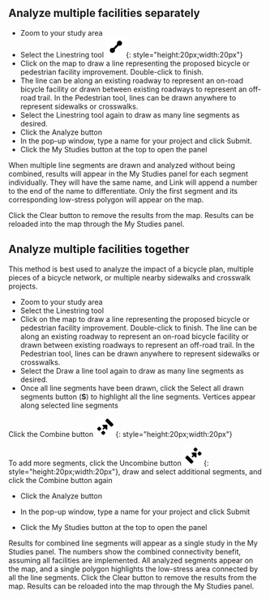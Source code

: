 ## Analyze multiple facilities separately
- Zoom to your study area
- Select the Linestring  tool ![linestring](../assets/line.svg){: style="height:20px;width:20px"}
- Click on the map to draw a line representing the proposed bicycle or pedestrian facility improvement. Double-click to finish.
- The line can be along an existing roadway to represent an on-road bicycle facility or drawn between existing roadways to represent an off-road trail. In the Pedestrian tool, lines can be drawn anywhere to represent sidewalks or crosswalks. 
- Select the Linestring tool  again to draw as many line segments as desired.
- Click the Analyze button 
- In the pop-up window, type a name for your project and click Submit.
- Click the My Studies button at the top to open the panel 

When multiple line segments are drawn and analyzed without being combined, results will appear in the My Studies panel for each segment individually. They will have the same name, and Link will append a number to the end of the name to differentiate. Only the first segment and its corresponding low-stress polygon will appear on the map.

Click the Clear button to remove the results from the map.  Results can be reloaded into the map through the My Studies panel. 

## Analyze multiple facilities together
This method is best used to analyze the impact of a bicycle plan, multiple pieces of a bicycle network, or multiple nearby sidewalks and crosswalk projects.

- Zoom to your study area
- Select the Linestring tool 
- Click on the map to draw a line representing the proposed bicycle or pedestrian facility improvement. Double-click to finish.
The line can be along an existing roadway to represent an on-road bicycle facility or drawn between existing roadways to represent an off-road trail. In the Pedestrian tool, lines can be drawn anywhere to represent sidewalks or crosswalks. 
- Select the Draw a line tool again to draw as many line segments as desired.
- Once all line segments have been drawn, click the Select all drawn segments button (**S**) to highlight all the line segments. Vertices appear along selected line segments

Click the Combine button ![linestring](../assets/combine.svg){: style="height:20px;width:20px"}
 
To add more segments, click the Uncombine button ![linestring](../assets/uncombine.svg){: style="height:20px;width:20px"}, draw and select additional segments, and click the Combine button again 

- Click the Analyze button  

- In the pop-up window, type a name for your project and click Submit

- Click the My Studies button at the top to open the panel 

Results for combined line segments will appear as a single study in the My Studies panel. The numbers show the combined connectivity benefit, assuming all facilities are implemented. All analyzed segments appear on the map, and a single polygon highlights the low-stress area connected by all the line segments.
Click the Clear button to remove the results from the map.  Results can be reloaded into the map through the My Studies panel. 


